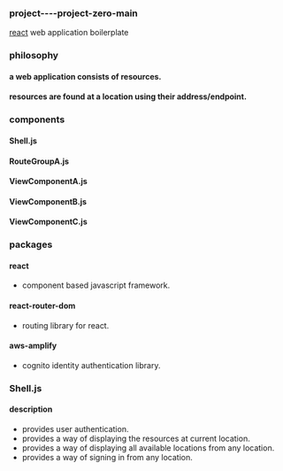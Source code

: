 ### project----project-zero-main  
[react](https://reactjs.org 'react homepage') web application boilerplate  
### philosophy  
#### a web application consists of resources.  
#### resources are found at a location using their address/endpoint.
### components   
#### Shell.js   
#### RouteGroupA.js   
#### ViewComponentA.js  
#### ViewComponentB.js  
#### ViewComponentC.js
### packages
#### react  
  * component based javascript framework.
  
#### react-router-dom  
  * routing library for react.
  
#### aws-amplify  
  * cognito identity authentication library.  
### Shell.js
#### description
* provides user authentication.
* provides a way of displaying the resources at current location.
* provides a way of displaying all available locations from any location.
* provides a way of signing in from any location.
